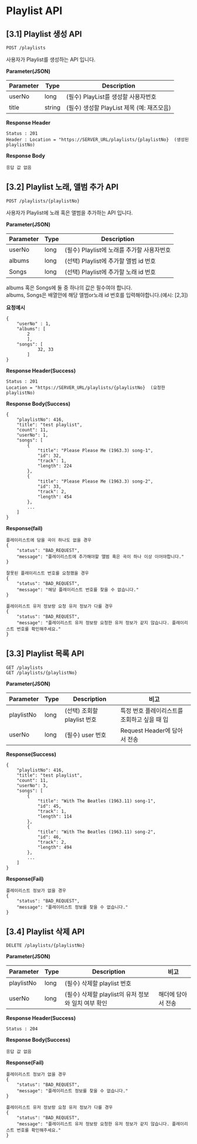 # Playlist API

## [3.1] Playlist 생성 API
```
POST /playlists
```
사용자가 Playlist를 생성하는 API 입니다.

**Parameter(JSON)**

Parameter | Type | Description
--------- | ---- | -----------
userNo    | long  | (필수) PlayList를 생성할 사용자번호
title     | string | (필수) 생성할 PlayList 제목 (예: 재즈모음)

**Response Header**
```
Status : 201
Header : Location = "https://SERVER_URL/playlists/{playlistNo}  (생성된 playlistNo)
```

**Response Body**
```
응답 값 없음
```



## [3.2] Playlist 노래, 앨범 추가 API
```
POST /playlists/{playlistNo}
```
사용자가 Playlist에 노래 혹은 앨범을 추가하는 API 입니다.

**Parameter(JSON)**

Parameter | Type | Description
--------- | ---- | -----------
userNo    | long  | (필수) Playlist에 노래를 추가할 사용자번호
albums    | long | (선택) Playlist에 추가할 앨범 id 번호
Songs     | long | (선택) Playlist에 추가할 노래 id 번호

albums 혹은 Songs에 둘 중 하나의 값은 필수여야 합니다.  
albums, Songs은 배열안에 해당 앨범or노래 id 번호를 입력해야합니다.(예시: [2,3])

**요청예시**
```
{
	"userNo" : 1,
	"albums": [
		2
		],
	"songs": [
		    32, 33
		]
}
```


**Response Header(Success)**
```
Status : 201
Location = "https://SERVER_URL/playlists/{playlistNo}  (요청한 playlistNo)
```

**Response Body(Success)**
```
{
    "playlistNo": 416,
    "title": "test playlist",
    "count": 11,
    "userNo": 1,
    "songs": [
        {
            "title": "Please Please Me (1963.3) song-1",
            "id": 32,
            "track": 1,
            "length": 224
        },
        {
            "title": "Please Please Me (1963.3) song-2",
            "id": 33,
            "track": 2,
            "length": 454
        },
        ...
    ]
}
```

**Response(fail)**
```
플레이리스트에 담을 곡이 하나도 없을 경우
{
    "status": "BAD_REQUEST",
    "message": "플레이리스트에 추가해야할 앨범 혹은 곡이 하나 이상 이어야합니다."
}

잘못된 플레이리스트 번호를 요청했을 경우
{
    "status": "BAD_REQUEST",
    "message": "해당 플레이리스트 번호를 찾을 수 없습니다."
}

플레이리스트 유저 정보랑 요청 유저 정보가 다를 경우
{
    "status": "BAD_REQUEST",
    "message": "플레이리스트 유저 정보랑 요청한 유저 정보가 같지 않습니다. 플레이리스트 번호를 확인해주세요."
}
```

## [3.3] Playlist 목록 API
```
GET /playlists
GET /playlists/{playlistNo}
```

**Parameter(JSON)**

Parameter   | Type | Description | 비고
----------- | ---- | ----------- | ---
playlistNo  | long | (선택) 조회할 playlist 번호 | 특정 번호 플레이리스트를 조회하고 싶을 때 입
userNo      | long | (필수) user 번호 | Request Header에 담아서 전송

**Response(Success)**
```
{
    "playlistNo": 416,
    "title": "test playlist",
    "count": 11,
    "userNo": 3,
    "songs": [
        {
            "title": "With The Beatles (1963.11) song-1",
            "id": 45,
            "track": 1,
            "length": 114
        },
        {
            "title": "With The Beatles (1963.11) song-2",
            "id": 46,
            "track": 2,
            "length": 494
        },
        ...
    ]
}
```

**Response(Fail)**
```
플레이리스트 정보가 없을 경우
{
    "status": "BAD_REQUEST",
    "message": "플레이리스트 정보를 찾을 수 없습니다."
}
```

## [3.4] Playlist 삭제 API
```
DELETE /playlists/{playlistNo}
```

**Parameter(JSON)**

Parameter   | Type | Description | 비고 
----------- | ---- | ----------- | ---
playlistNo  | long | (필수) 삭제할 playlist 번호 | 
userNo       | long | (필수) 삭제할 playlist의 유저 정보와 일치 여부 확인 | 해더에 담아서 전송

**Response Header(Success)**
```
Status : 204
```

**Response Body(Success)**
```
응답 값 없음 
```

**Response(Fail)**
```
플레이리스트 정보가 없을 경우
{
    "status": "BAD_REQUEST",
    "message": "플레이리스트 정보를 찾을 수 없습니다."
}

플레이리스트 유저 정보랑 요청 유저 정보가 다를 경우
{
    "status": "BAD_REQUEST",
    "message": "플레이리스트 유저 정보랑 요청한 유저 정보가 같지 않습니다. 플레이리스트 번호를 확인해주세요."
}
```
